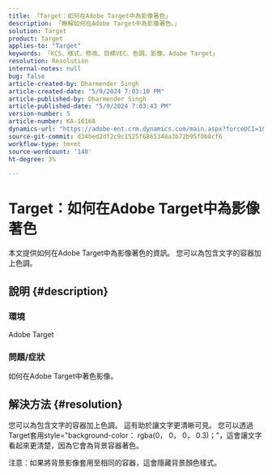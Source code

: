 ```yaml
---
title: 「Target：如何在Adobe Target中為影像著色」
description: 「瞭解如何在Adobe Target中為影像著色。」
solution: Target
product: Target
applies-to: "Target"
keywords: 「KCS、樣式、修改、目標VEC、色調、影像、Adobe Target」
resolution: Resolution
internal-notes: null
bug: false
article-created-by: Dharmender Singh
article-created-date: "5/9/2024 7:03:10 PM"
article-published-by: Dharmender Singh
article-published-date: "5/9/2024 7:03:43 PM"
version-number: 5
article-number: KA-16168
dynamics-url: "https://adobe-ent.crm.dynamics.com/main.aspx?forceUCI=1&pagetype=entityrecord&etn=knowledgearticle&id=c0b589c3-360e-ef11-9f8a-6045bd006b25"
source-git-commit: d34bed2df2c9c1525f6865348a3b72b95f0b8cf6
workflow-type: tm+mt
source-wordcount: '140'
ht-degree: 3%

---
```


# Target：如何在Adobe Target中為影像著色


本文提供如何在Adobe Target中為影像著色的資訊。 您可以為包含文字的容器加上色調。

## 說明 {#description}


### <b>環境</b>

Adobe Target

### <b>問題/症狀</b>

如何在Adobe Target中著色影像。


## 解決方法 {#resolution}


您可以為包含文字的容器加上色調。 這有助於讓文字更清晰可見。
您可以透過Target套用style=&quot;background-color： rgba(0， 0， 0， 0.3)；&quot;，這會讓文字看起來更清楚，因為它會為背景容器著色。

注意：如果將背景影像套用至相同的容器，這會隱藏背景顏色樣式。
